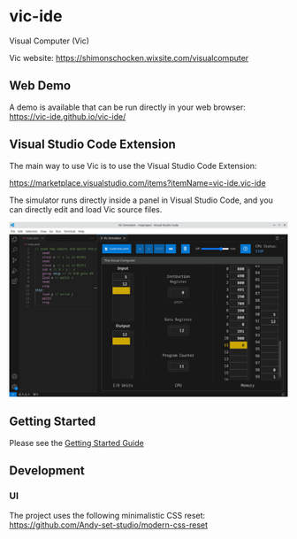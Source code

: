 # vic-ide

Visual Computer (Vic)

Vic website: <https://shimonschocken.wixsite.com/visualcomputer>

## Web Demo

A demo is available that can be run directly in your web browser:
<https://vic-ide.github.io/vic-ide/>

## Visual Studio Code Extension

The main way to use Vic is to use the Visual Studio Code Extension:

<https://marketplace.visualstudio.com/items?itemName=vic-ide.vic-ide>

The simulator runs directly inside a panel in Visual Studio Code, and you can directly edit and load Vic source files.

![vic ide simulator](docs/vic-simulator-screenshot-demo-01.png)

## Getting Started

Please see the [Getting Started Guide](docs/getting-started.md)

## Development

### UI

The project uses the following minimalistic CSS reset:
<https://github.com/Andy-set-studio/modern-css-reset>
